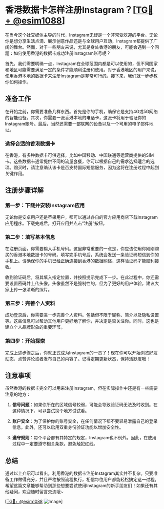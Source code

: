 # 香港数据卡怎样注册Instagram？[[TG💪+ @esim1088](https://t.me/s/esim1088)]

在当今这个社交媒体主导的时代，Instagram无疑是一个非常受欢迎的平台。无论你是想分享生活点滴、展示创意作品还是与全球用户互动，Instagram都提供了广阔的舞台。然而，对于一些朋友来说，尤其是身处香港的朋友，可能会遇到一个问题：如何使用香港的数据卡成功注册Instagram账号呢？

首先，我们需要明确一点，Instagram在全球范围内都是可以使用的，但不同国家和地区可能需要满足一定的条件才能顺利注册和使用。对于香港地区的用户来说，使用香港本地的数据卡来注册Instagram是非常可行的。接下来，我们就一步步教你如何操作。

## 准备工作

在开始之前，你需要准备几样东西。首先是你的手机，确保它是支持4G或5G网络的智能设备。其次，你需要一张香港本地的电话卡，这张卡将用于验证你的Instagram账号。最后，当然还需要一部联网的设备以及一个可用的电子邮件地址。

### 选择合适的香港数据卡

在香港，有多种数据卡可供选择，比如中国移动、中国联通等运营商提供的SIM卡。这些数据卡通常提供不同的流量套餐，你可以根据自己的需求选择适合的选项。购买时，请注意确认该卡是否支持国际短信服务，因为这将在注册过程中起到关键作用。

## 注册步骤详解

### 第一步：下载并安装Instagram应用

无论你是安卓用户还是苹果用户，都可以通过各自的官方应用商店下载Instagram应用程序。下载完成后，打开应用并点击“注册”按钮。

### 第二步：填写基本信息

在注册页面，你需要输入手机号码。这里非常重要的一点是，你应该使用你刚刚购买的香港本地数据卡的号码。填写完手机号后，系统会发送一条验证码短信到你的手机上。请确保你的手机已经正确连接到香港的数据网络，这样验证码才能顺利接收。

收到验证码后，将其填入指定位置，并按照提示完成下一步。在此过程中，你还需要设置密码并上传头像。头像虽然不是强制性的，但为了更好的用户体验，建议大家上传一张清晰的照片。

### 第三步：完善个人资料

成功登录后，你需要进一步完善个人资料。包括但不限于昵称、简介以及隐私设置等。这些信息可以帮助其他用户更好地了解你，并决定是否关注你。同时，这也是建立个人品牌形象的重要环节。

### 第四步：开始探索

完成上述步骤之后，你就正式成为Instagram的一员了！现在你可以开始浏览好友动态、点赞评论或者发布自己的内容了。记得定期更新状态，保持活跃度哦！

## 注意事项

虽然香港的数据卡完全可以用来注册Instagram，但在实际操作中还是有一些需要注意的地方：

1. **信号问题**：如果你所在的区域信号较弱，可能会导致验证码无法及时收到。在这种情况下，可以尝试换个地方试试看。
   
2. **账户安全**：为了保护你的账号安全，在任何情况下都不要轻易泄露自己的登录信息。此外，还可以启用双重身份验证功能以增加安全性。

3. **遵守规则**：每个平台都有其特定的规定，Instagram也不例外。因此，在使用过程中一定要遵守相关条款，避免触犯红线。

## 总结

通过以上介绍可以看出，利用香港的数据卡注册Instagram其实并不复杂。只要准备工作做得充分，并且严格按照流程执行，相信每位用户都能轻松搞定这一过程。希望这篇文章能够帮助到那些想要尝试使用Instagram的新手朋友们！如果还有其他疑问，欢迎随时留言交流哦~

[[TG💪+ @esim1088](https://t.me/s/esim1088) ![Image](https://i.postimg.cc/4NQfJmqS/Snipaste-2025-05-13-00-14-12.png)]